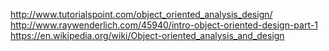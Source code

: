 http://www.tutorialspoint.com/object_oriented_analysis_design/
http://www.raywenderlich.com/45940/intro-object-oriented-design-part-1
https://en.wikipedia.org/wiki/Object-oriented_analysis_and_design
